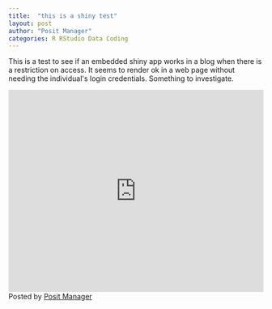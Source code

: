 ```yaml
---
title:  "this is a shiny test"
layout: post
author: "Posit Manager"
categories: R RStudio Data Coding
---
```



This is a test to see if an embedded shiny app works in a blog when there is a restriction on access.
It seems to render ok in a web page without needing the individual's login credentials.
Something to investigate.
<iframe height="400" width="100%" frameborder="no" src="https://thfposit.shinyapps.io/Testapp/"> </iframe>
Posted by <a href="#!">Posit Manager</a>
